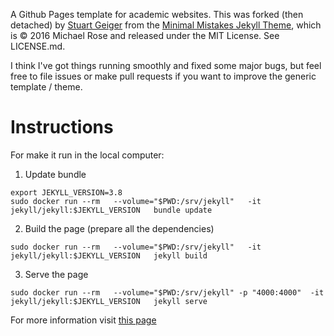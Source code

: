 A Github Pages template for academic websites. This was forked (then detached) by [Stuart Geiger](https://github.com/staeiou) from the [Minimal Mistakes Jekyll Theme](https://mmistakes.github.io/minimal-mistakes/), which is © 2016 Michael Rose and released under the MIT License. See LICENSE.md.

I think I've got things running smoothly and fixed some major bugs, but feel free to file issues or make pull requests if you want to improve the generic template / theme.

# Instructions

For make it run in the local computer:

1. Update bundle


```
export JEKYLL_VERSION=3.8
sudo docker run --rm   --volume="$PWD:/srv/jekyll"   -it jekyll/jekyll:$JEKYLL_VERSION   bundle update
```

2. Build the page (prepare all the dependencies) 

```
sudo docker run --rm   --volume="$PWD:/srv/jekyll"   -it jekyll/jekyll:$JEKYLL_VERSION   jekyll build
```

3. Serve the page

```
sudo docker run --rm   --volume="$PWD:/srv/jekyll" -p "4000:4000"  -it jekyll/jekyll:$JEKYLL_VERSION   jekyll serve
```


For more information visit [this page](https://ddewaele.github.io/running-jekyll-in-docker/)
